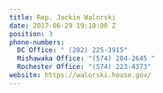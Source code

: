 ```yaml
---
title: Rep. Jackie Walorski
date: 2017-06-29 19:10:00 Z
position: 3
phone-numbers:
  DC Office: " (202) 225-3915"
  Mishawaka Office: "(574) 204-2645 "
  Rochester Office: "(574) 223-4373"
website: https://walorski.house.gov/
---
```


